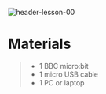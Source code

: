 ![header-lesson-00](assets/header-lesson-00.png)

# Materials

> - 1 BBC micro:bit
> - 1 micro USB cable
> - 1 PC or laptop
